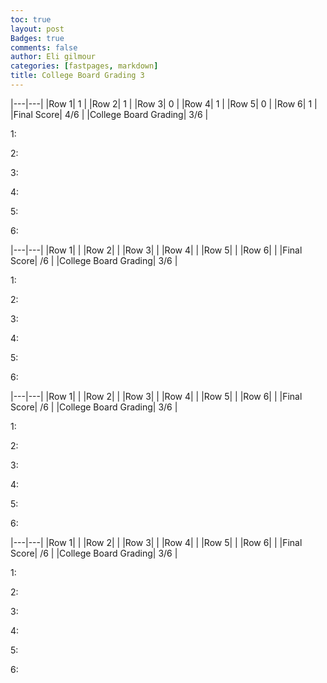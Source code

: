 ```yaml
---
toc: true
layout: post
Badges: true
comments: false
author: Eli gilmour
categories: [fastpages, markdown]
title: College Board Grading 3
---
```


|---|---|
|Row 1| 1 | 
|Row 2| 1 | 
|Row 3| 0 |
|Row 4| 1 |
|Row 5| 0 |
|Row 6| 1 |
|Final Score| 4/6 |
|College Board Grading| 3/6 |

1: 

2:

3:

4:

5:

6:

|---|---|
|Row 1|  | 
|Row 2|  | 
|Row 3|  |
|Row 4|  |
|Row 5|  |
|Row 6|  |
|Final Score| /6 |
|College Board Grading| 3/6 |

1: 

2:

3:

4:

5:

6:

|---|---|
|Row 1|  | 
|Row 2|  | 
|Row 3|  |
|Row 4|  |
|Row 5|  |
|Row 6|  |
|Final Score| /6 |
|College Board Grading| 3/6 |

1: 

2:

3:

4:

5:

6:

|---|---|
|Row 1|  | 
|Row 2|  | 
|Row 3|  |
|Row 4|  |
|Row 5|  |
|Row 6|  |
|Final Score| /6 |
|College Board Grading| 3/6 |

1: 

2:

3:

4:

5:

6:
